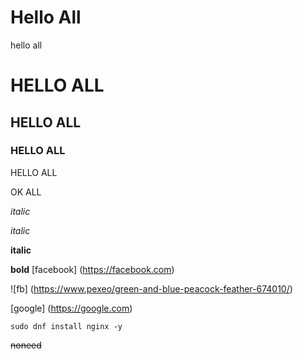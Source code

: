 <h1> Hello All</h1>
hello all

# HELLO ALL 
## HELLO ALL
### HELLO ALL

HELLO ALL

OK ALL

*italic*

_italic_

**italic**

__bold__
[facebook] (https://facebook.com)

![fb] (https://www.pexeo/green-and-blue-peacock-feather-674010/)

[google] (https://google.com)

```
sudo dnf install nginx -y 
```

~~noneed~~

